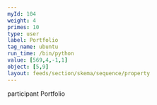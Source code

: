 ```yaml
---
myId: 104
weight: 4
primes: 10
type: user
label: Portfolio
tag_name: ubuntu
run_time: /bin/python
value: [569,4,-1,1]
object: [5,9]
layout: feeds/section/skema/sequence/property
---
```

participant Portfolio
